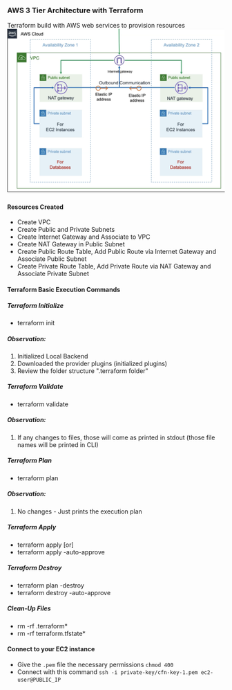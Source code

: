 ### AWS 3 Tier Architecture with Terraform
Terraform build with AWS web services to provision resources
![VPC Architecture](VPC-3-Tier.png)
#### Resources Created
- Create VPC
- Create Public and Private Subnets
- Create Internet Gateway and Associate to VPC
- Create NAT Gateway in Public Subnet
- Create Public Route Table, Add Public Route via Internet Gateway and Associate Public Subnet
- Create Private Route Table, Add Private Route via NAT Gateway and Associate Private Subnet
#### Terraform Basic Execution Commands
##### Terraform Initialize
- terraform init
##### Observation:
1) Initialized Local Backend
2) Downloaded the provider plugins (initialized plugins)
3) Review the folder structure ".terraform folder"

##### Terraform Validate
- terraform validate
##### Observation:
1) If any changes to files, those will come as printed in stdout (those file names will be printed in CLI)

##### Terraform Plan
- terraform plan
##### Observation:
1) No changes - Just prints the execution plan

##### Terraform Apply
- terraform apply 
[or]
- terraform apply -auto-approve

##### Terraform Destroy
-  terraform plan -destroy 
- terraform destroy -auto-approve

##### Clean-Up Files
- rm -rf .terraform*
- rm -rf terraform.tfstate*
#### Connect to your EC2 instance
- Give the `.pem` file the necessary permissions `chmod 400`
- Connect with this command `ssh -i private-key/cfn-key-1.pem ec2-user@PUBLIC_IP`
